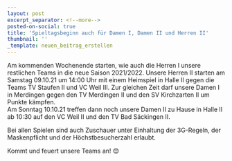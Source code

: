 ```yaml
---
layout: post
excerpt_separator: <!--more-->
posted-on-social: true
title: 'Spieltagsbeginn auch für Damen I, Damen II und Herren II'
thumbnail: ''
_template: neuen_beitrag_erstellen
---
```


Am kommenden Wochenende starten, wie auch die Herren I unsere restlichen Teams in die neue Saison 2021/2022. Unsere Herren II starten am Samstag 09.10.21 um 14:00 Uhr mit einem Heimspiel in Halle II gegen die Teams TV Staufen II und VC Weil III. Zur gleichen Zeit darf unsere Damen I in Merdingen gegen den TV Merdingen II und den SV Kirchzarten II um Punkte kämpfen.   
Am Sonntag 10.10.21 treffen dann noch unsere Damen II zu Hause in Halle II ab 10:30 auf den VC Weil II und den TV Bad Säckingen II.   
  
Bei allen Spielen sind auch Zuschauer unter Einhaltung der 3G-Regeln, der Maskenpflicht und der Höchstbesucherzahl erlaubt.   
  
Kommt und feuert unsere Teams an! 😊
